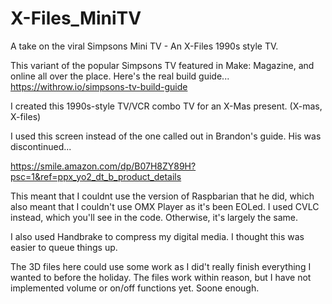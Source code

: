 # X-Files_MiniTV
A take on the viral Simpsons Mini TV - An X-Files 1990s style TV.

This variant of the popular Simpsons TV featured in Make: Magazine, and online all over the place.
Here's the real build guide... https://withrow.io/simpsons-tv-build-guide

I created this 1990s-style TV/VCR combo TV for an X-Mas present. (X-mas, X-files)



I used this screen instead of the one called out in Brandon's guide. His was discontinued...

https://smile.amazon.com/dp/B07H8ZY89H?psc=1&ref=ppx_yo2_dt_b_product_details

This meant that I couldnt use the version of Raspbarian that he did, which also meant that I couldn't use OMX Player as it's been EOLed. I used CVLC instead, which you'll see in the code. Otherwise, it's largely the same.

I also used Handbrake to compress my digital media. I thought this was easier to queue things up.

The 3D files here could use some work as I did't really finish everything I wanted to before the holiday. The files work within reason, but I have not implemented volume or on/off functions yet. Soone enough.
